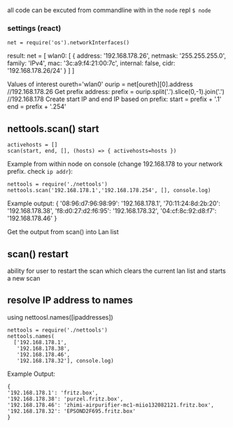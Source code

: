 all code can be excuted from commandline with in the `node` repl
``$ node``

### settings (react)

    net = require('os').networkInterfaces()

result:
    net = [ wlan0: [ {
          address: '192.168.178.26',
          netmask: '255.255.255.0',
          family: 'IPv4',
          mac: '3c:a9:f4:21:00:7c',
          internal: false,
          cidr: '192.168.178.26/24'
          } ]
        ]

Values of interest
    oureth='wlan0'
    ourip = net[oureth][0].address
    //192.168.178.26
Get prefix address:
    prefix = ourip.split('.').slice(0,-1).join('.')
    //192.168.178
Create start IP and end IP based on prefix:
    start = prefix + '.1'
    end = prefix + '.254'

## nettools.scan() start

    activehosts = []
    scan(start, end, [], (hosts) => { activehosts=hosts })

Example from within node on console (change 192.168.178 to your network prefix. check `ip addr`):

    nettools = require('./nettools')
    nettools.scan('192.168.178.1','192.168.178.254', [], console.log)
Example output:
    {
    '08:96:d7:96:98:99': '192.168.178.1',
    '70:11:24:8d:2b:20': '192.168.178.38',
    'f8:d0:27:d2:f6:95': '192.168.178.32',
    '04:cf:8c:92:d8:f7': '192.168.178.46'
    }

Get the output from scan() into Lan list

## scan() restart
ability for user to restart the scan which clears the current lan list and starts a new scan

## resolve IP address to names
using nettoosl.names([ipaddresses])

    nettools = require('./nettools')
    nettools.names(
      ['192.168.178.1',
       '192.168.178.38',
       '192.168.178.46',
       '192.168.178.32'], console.log)

Example Output:

    {
    '192.168.178.1': 'fritz.box',
    '192.168.178.38': 'purzel.fritz.box',
    '192.168.178.46': 'zhimi-airpurifier-mc1-miio132082121.fritz.box',
    '192.168.178.32': 'EPSOND2F695.fritz.box'
    }
